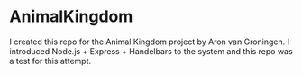 # AnimalKingdom
I created this repo for the Animal Kingdom project by Aron van Groningen. I introduced Node.js + Express + Handelbars to the system and this repo was a test for this attempt.
